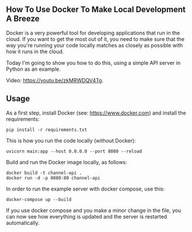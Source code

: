 ## How To Use Docker To Make Local Development A Breeze

Docker is a very powerful tool for developing applications that run in the cloud. If you want to get the most out of it, you need to make sure that the way you're running your code locally matches as closely as possible with how it runs in the cloud.

Today I'm going to show you how to do this, using a simple API server in Python as an example.

Video: https://youtu.be/zkMRWDQV4Tg.

## Usage

As a first step, install Docker (see: https://www.docker.com) and install the requirements:

```
pip install -r requirements.txt
```

This is how you run the code locally (without Docker):

```
uvicorn main:app --host 0.0.0.0 --port 8080 --reload
```

Build and run the Docker image locally, as follows:

```
docker build -t channel-api .
docker run -d -p 8080:80 channel-api
```

In order to run the example server with docker compose, use this:

```
docker-compose up --build
```

If you use docker compose and you make a minor change in the file, you can now see how everything is updated and the server is restarted automatically.